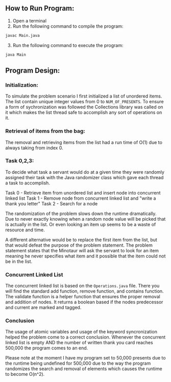 ## How to Run Program:

1. Open a terminal
2. Run the following command to compile the program:
```bash
javac Main.java
```
3. Run the following command to execute the program:
```bash
java Main
```
## Program Design:

### Initialization:
To simulate the problem scenario I first initialized a list of unordered items. The list contain unique integer values
from 0 to ```NUM_OF_PRESENTS```. To ensure a form of sychronization was followed the Collections library was called on it
which makes the list thread safe to accomplish any sort of operations on it.

### Retrieval of items from the bag:
The removal and retrieving items from the list had a run time of O(1) due to always taking from index 0. 


### Task 0,2,3:

To decide what task a servant would do at a given time they were randomly assigned their task with the Java randomizer
class which gave each thread a task to accomplish. 

Task 0 - Retrieve item from unordered list and insert node into concurrent linked list
Task 1 - Remove node from concurrent linked list and "write a thank you letter"
Task 2 - Search for a node

The randomization of the problem slows down the runtime dramatically. Due to never exactly knowing when a random node 
value will be picked that is actually in the list. Or even looking an item up seems to be a waste of resource and time.

A different alternative would be to replace the first item from the list, but that would defeat the purpose of the
problem statement. The problem statement states that the Minotaur will ask the servant to look for an item meaning
he never specifies what item and it possible that the item could not be in the list.


### Concurrent Linked List

The concurrent linked list is based on the ```Operations.java``` file. There you will find the standard add function,
remove function, and contains function. The validate function is a helper function that ensures the proper removal 
and addition of nodes. It returns a boolean based if the nodes predecessor and current are marked and tagged.

### Conclusion

The usage of atomic variables and usage of the keyword syncronization helped the problem come to a correct conclusion.
Whenever the concurrent linked list is empty AND the number of written thank you card reaches 500,000 the program
comes to an end. 

Please note at the moment I have my program set to 50,000 presents due to the runtime being undefined for 500,000 
due to the way the program randomizes the search and removal of elements which causes the runtime to become O(n^2).


